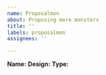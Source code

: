```yaml
---
name: Proposalmon
about: Proposing more monsters
title: ''
labels: proposalmon
assignees: ''

---
```


**Name:** 
**Design:**
**Type:**
